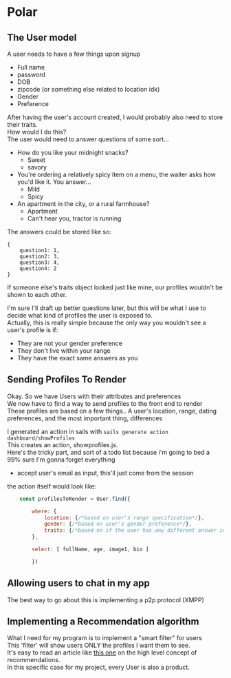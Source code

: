 # Polar

## The User model
A user needs to have a few things upon signup
- Full name
- password
- DOB
- zipcode (or something else related to location idk)  
- Gender
- Preference

After having the user's account created, I would probably also need to store their traits.  
How would I do this?  
The user would need to answer questions of some sort...  
+ How do you like your midnight snacks?
	- Sweet
	- savory
+ You're ordering a relatively spicy item on a menu, the waiter asks how you'd like it. You answer...  
	- Mild
	- Spicy
+ An apartment in the city, or a rural farmhouse?
	- Apartment
	- Can't hear you, tractor is running

The answers could be stored like so: 
```
{
	question1: 1,
	question2: 3,
	question3: 4,
	question4: 2
}
```
If someone else's traits object looked just like mine, our profiles wouldn't be shown to each other.

I'm sure I'll draft up better questions later, but this will be what I use to decide what kind of profiles the user is exposed to.  
Actually, this is really simple because the only way you wouldn't see a user's profile is if:
- They are not your gender preference
- They don't live within your range
- They have the exact same answers as you

## Sending Profiles To Render
Okay. So we have Users with their attributes and preferences  
We now have to find a way to send profiles to the front end to render  
These profiles are based on a few things.. A user's location, range, dating preferences, and the most important thing, differences  

I generated an action in sails with `sails generate action dashboard/showProfiles`  
This creates an action, showprofiles.js.  
Here's the tricky part, and sort of a todo list because i'm going to bed a 99% sure I'm gonna forget everything  
- accept user's email as input, this'll just come from the session


the action itself would look like: 
```javascript
	const profilesToRender = User.find({

		where: {
			location: {/*based on user's range specification*/},
			gender: {/*based on user's gender preference*/},
			traits: {/*based on if the user has any different answer in the traits questionairre*/}
		},

		select: [ fullName, age, image1, bio ]

		})
```

## Allowing users to chat in my app

The best way to go about this is implementing a p2p protocol (XMPP)


## Implementing a Recommendation algorithm
What I need for my program is to implement a "smart filter" for users  
This 'filter' will show users ONLY the profiles I want them to see.  
It's easy to read an article like [this one](https://www.klipfolio.com/blog/recommender-system) on the high level concept of recommendations.  
In this specific case for my project, every User is also a product.


